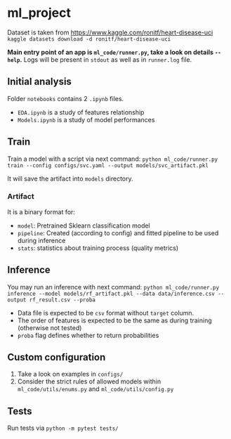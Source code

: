 ml_project
==============================

Dataset is taken from https://www.kaggle.com/ronitf/heart-disease-uci   
`kaggle datasets download -d ronitf/heart-disease-uci`  

**Main entry point of an app is `ml_code/runner.py`, take a look on details `--help`.**
Logs will be present in `stdout` as well as in `runner.log` file.  

## Initial analysis

Folder `notebooks` contains 2 `.ipynb` files.

- `EDA.ipynb` is a study of features relationship  
- `Models.ipynb` is a study of model performances  

## Train

Train a model with a script via next command:
`python ml_code/runner.py train --config configs/svc.yaml --output models/svc_artifact.pkl`  

It will save the artifact into `models` directory.  

### Artifact 

It is a binary format for:

- `model`: Pretrained Sklearn classification model  
- `pipeline`: Created (according to config) and fitted pipeline to be used during inference  
- `stats`: statistics about training process (quality metrics)  

## Inference

You may run an inference with next command:
`python ml_code/runner.py inference --model models/rf_artifact.pkl --data data/inference.csv --output rf_result.csv --proba`

- Data file is expected to be `csv` format without `target` column.  
- The order of features is expected to be the same as during training (otherwise not tested)  
- `proba` flag defines whether to return probabilities


## Custom configuration

1) Take a look on examples in `configs/`  
2) Consider the strict rules of allowed models within `ml_code/utils/enums.py` and `ml_code/utils/config.py`  

## Tests

Run tests via `python -m pytest tests/`  
